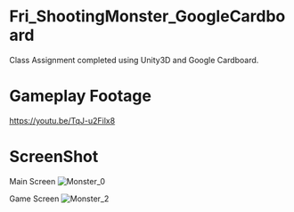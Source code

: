 # Fri_ShootingMonster_GoogleCardboard
Class Assignment completed using Unity3D and Google Cardboard.
# Gameplay Footage
https://youtu.be/TqJ-u2Filx8
# ScreenShot
Main Screen
![Monster_0](https://user-images.githubusercontent.com/50917875/227207268-418abd79-8709-48a3-89c0-613a8afce497.png)

Game Screen
![Monster_2](https://user-images.githubusercontent.com/50917875/227207306-dcc1c367-0cef-44c0-8bbb-695d6365d989.png)
